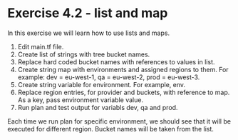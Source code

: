 # Exercise 4.2 - list and map

In this exercise we will learn how to use lists and maps.

1. Edit main.tf file.
2. Create list of strings with tree bucket names.
3. Replace hard coded bucket names with references to values in list.
4. Create string map with environments and assigned regions to them. For example: dev = eu-west-1, qa = eu-west-2, prod = eu-west-3.
5. Create string variable for environment. For example, env.
6. Replace region entries, for provider and buckets, with reference to map. As a key, pass environment variable value.
7. Run plan and test output for variabls dev, qa and prod.

Each time we run plan for specific environment, we should see that it will be executed for different region. Bucket names will be taken from the list.
